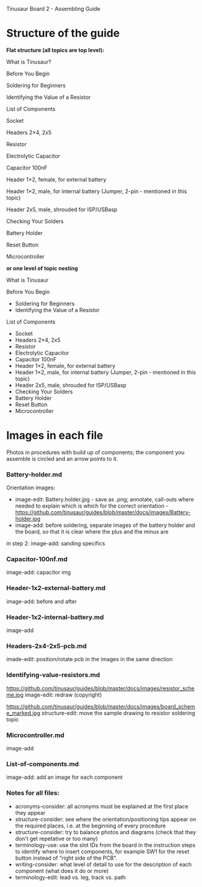 Tinusaur Board 2 - Assembling Guide

# Structure of the guide

**Flat structure (all topics are top level):**

What is Tinusaur?

Before You Begin

Soldering for Beginners

Identifying the Value of a Resistor

List of Components

Socket

Headers 2×4, 2x5

Resistor

Electrolytic Capacitor

Capacitor 100nF

Header 1×2, female, for external battery

Header 1×2, male, for internal battery (Jumper, 2-pin - mentioned in this topic)

Header 2x5, male, shrouded for ISP/USBasp

Checking Your Solders

Battery Holder

Reset Button

Microcontroller

**or one level of topic nesting**

What is Tinusaur

Before You Begin
 - Soldering for Beginners
 - Identifying the Value of a Resistor
 
List of Components
 - Socket
 - Headers 2×4, 2x5
 - Resistor
 - Electrolytic Capacitor
 - Capacitor 100nF
 - Header 1×2, female, for external battery
 - Header 1×2, male, for internal battery (Jumper, 2-pin - mentioned in this topic)
 - Header 2x5, male, shrouded for ISP/USBasp
 - Checking Your Solders
 - Battery Holder
 - Reset Button
 - Microcontroller

# Images in each file

Photos in procedures with build up of components; the component you assemble is circled and an arrow points to it.

### Battery-holder.md
Orientation images:
- image-edit: Battery.holder.jpg - save as .png; annotate, call-outs where needed to explain which is which for the correct orientation - https://github.com/tinusaur/guides/blob/master/docs/images/Battery-holder.jpg
- image-add: before soldering, separate images of the battery holder and the board, so that it is clear where the plus and the minus are

in step 2: image-add: sanding specifics

### Capacitor-100nf.md
image-add: capacitor img

### Header-1x2-external-battery.md

image-add: before and after

### Header-1x2-internal-battery.md

image-add

### Headers-2x4-2x5-pcb.md
imade-edit: position/rotate pcb in the images in the same direction

### Identifying-value-resistors.md
https://github.com/tinusaur/guides/blob/master/docs/images/resistor_scheme.jpg
image-edit: redraw (copyright)

https://github.com/tinusaur/guides/blob/master/docs/images/board_scheme_marked.jpg
structure-edit: move the sample drawing to resistor soldering topic

### Microcontroller.md
image-add

### List-of-components.md
image-add: add an image for each component


### Notes for all files:
- acronyms-consider: all acronyms must be explained at the first place they appear
- structure-consider: see where the orientation/positioning tips appear on the required places, i.e. at the beginning of every procedure
- structure-consider: try to balance photos and diagrams (check that they don't get repetative or too many)
- terminology-use:  use the slot IDs from the board in the instruction steps to identify where to insert components, for example SW1 for the reset button instead of "right side of the PCB".
- writing-consider: what level of detail to use for the description of each component (what does it do or more)
- terminology-edit: lead vs. leg, track vs. path

